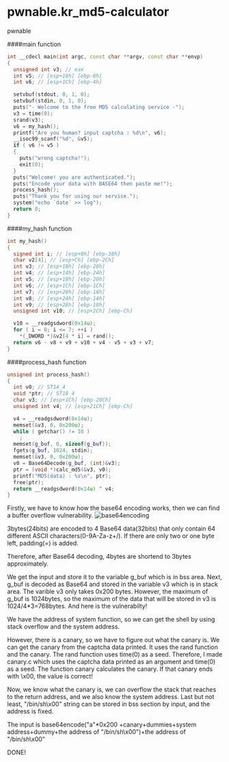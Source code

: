# pwnable.kr_md5-calculator
pwnable

####main function
```cpp
int __cdecl main(int argc, const char **argv, const char **envp)
{
  unsigned int v3; // eax
  int v5; // [esp+18h] [ebp-8h]
  int v6; // [esp+1Ch] [ebp-4h]

  setvbuf(stdout, 0, 1, 0);
  setvbuf(stdin, 0, 1, 0);
  puts("- Welcome to the free MD5 calculating service -");
  v3 = time(0);
  srand(v3);
  v6 = my_hash();
  printf("Are you human? input captcha : %d\n", v6);
  __isoc99_scanf("%d", &v5);
  if ( v6 != v5 )
  {
    puts("wrong captcha!");
    exit(0);
  }
  puts("Welcome! you are authenticated.");
  puts("Encode your data with BASE64 then paste me!");
  process_hash();
  puts("Thank you for using our service.");
  system("echo `date` >> log");
  return 0;
}
```
####my_hash function
```cpp
int my_hash()
{
  signed int i; // [esp+0h] [ebp-38h]
  char v2[4]; // [esp+Ch] [ebp-2Ch]
  int v3; // [esp+10h] [ebp-28h]
  int v4; // [esp+14h] [ebp-24h]
  int v5; // [esp+18h] [ebp-20h]
  int v6; // [esp+1Ch] [ebp-1Ch]
  int v7; // [esp+20h] [ebp-18h]
  int v8; // [esp+24h] [ebp-14h]
  int v9; // [esp+28h] [ebp-10h]
  unsigned int v10; // [esp+2Ch] [ebp-Ch]

  v10 = __readgsdword(0x14u);
  for ( i = 0; i <= 7; ++i )
    *(_DWORD *)&v2[4 * i] = rand();
  return v6 - v8 + v9 + v10 + v4 - v5 + v3 + v7;
}
```
####process_hash function
```cpp
unsigned int process_hash()
{
  int v0; // ST14_4
  void *ptr; // ST18_4
  char v3; // [esp+1Ch] [ebp-20Ch]
  unsigned int v4; // [esp+21Ch] [ebp-Ch]

  v4 = __readgsdword(0x14u);
  memset(&v3, 0, 0x200u);
  while ( getchar() != 10 )
    ;
  memset(g_buf, 0, sizeof(g_buf));
  fgets(g_buf, 1024, stdin);
  memset(&v3, 0, 0x200u);
  v0 = Base64Decode(g_buf, (int)&v3);
  ptr = (void *)calc_md5(&v3, v0);
  printf("MD5(data) : %s\n", ptr);
  free(ptr);
  return __readgsdword(0x14u) ^ v4;
}
```

Firstly, we have to know how the base64 encoding works, then we can find a buffer overflow vulnerability.
![base64encoding](https://i.stack.imgur.com/asR79.png  "base64encoding")

3bytes(24bits) are encoded to 4 Base64 data(32bits) that only contain 64 different ASCII characters(0-9A-Za-z+/). If there are only two or one byte left, padding(=) is added.

Therefore, after Base64 decoding, 4bytes are shortend to 3bytes approximately.

We get the input and store it to the variable g_buf which is in bss area.
Next, g_buf is decoded as Base64 and stored in the variable v3 which is in stack area.
The varible v3 only takes 0x200 bytes. However, the maximum of g_buf is 1024bytes, so the maximum of the data that will be stored in v3 is 1024/4*3=768bytes. And here is the vulnerabilty!

We have the address of system function, so we can get the shell by using stack overflow and the system address.

However, there is a canary, so we have to figure out what the canary is. We can get the canary from the captcha data printed. It uses the rand function and the canary. The rand function uses time(0) as a seed. Therefore, I made canary.c which uses the captcha data printed as an argument and time(0) as a seed. The function canary calculates the canary. If that canary ends with \x00, the value is correct!

Now, we know what the canary is, we can overflow the stack that reaches to the return address, and we also know the system address. Last but not least, "/bin/sh\x00" string can be stored in bss section by input, and the address is fixed. 

The input is base64encode("a"*0x200 +canary+dummies+system address+dummy+the address of "/bin/sh\x00")+the address of "/bin/sh\x00"

DONE!





